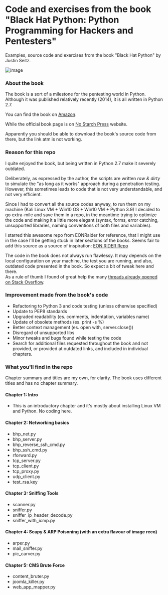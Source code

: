 # Code and exercises from the book "Black Hat Python: Python Programming for Hackers and Pentesters" 
Examples, source code and exercises from the book "Black Hat Python" by Justin Seitz.

![image](https://user-images.githubusercontent.com/57464184/138901408-984413ab-2648-4dbe-b40c-37ac7b59fc63.png)


### About the book
The book is a sort of a milestone for the pentesting world in Python.<br>
Although it was published relatively recently (2014), it is all written in Python 2.7.<br>

You can find the book on <a href="https://www.amazon.it/Black-Hat-Python-Programming-Pentesters-ebook/dp/B00QL616DW#customerReviews">Amazon</a>. <br>

While the official book page is on <a href="https://nostarch.com/black-hat-python2E#updates">No Starch Press</a> website.<br>

Apparently you should be able to download the book's source code from there, but the link atm is not working.<br>
 
### Reason for this repo
I quite enjoyed the book, but being written in Python 2.7 make it severely outdated.<br>

Deliberately, as expressed by the author, the scripts are written _raw & dirty_ to simulate the "as long as it works" approach during a penetration testing.<br>
However, this sometimes leads to code that is not very understandable, and not very efficient.<br>

Since I had to convert all the source codes anyway, to run them on my machine (Kali Linux VM + Win10 OS + Win10 VM + Python 3.9) I decided to go extra-mile and save them in a repo, in the meantime trying to optimize the code and making it a little more elegant (syntax, forms, error catching, unsupported libraries, naming conventions of both files and variables).

I starred this awesome repo from EONRaider for reference, that I might use in the case I'll be getting stuck in later sections of the books. Seems fair to add this source as a source of inspiration: <a href="https://github.com/EONRaider/blackhat-python3">EON RIDER Repo</a>

The code in the book does not always run flawlessy. It may depends on the local configuration on your machine, the test you are running, and also, outdated code presented in the book. So expect a bit of tweak here and there.<br> As a rule of thumb I found of great help the many <a href="https://stackoverflow.com/search?q=black+hat+python+book">threads already opened on Stack Overflow</a>.

### Improvement made from the book's code
- Refactoring to Python 3 and code testing (unless otherwise specified)
- Update to PEP8 standards
- Upgraded readability (es. comments, indentation, variables name)
- Update of obsolete methods (es. print -s %)
- Better context management (es. open with, server.close()) 
- Disregard of unsupported libs 
- Minor tweaks and bugs found while testing the code 
- Search for additional files requested throughout the book and not provided, or provided at outdated links, and included in individual chapters.

### What you'll find in the repo
Chapter summary and titles are my own, for clarity. The book uses different titles and has no chapter summary.

#### Chapter 1: Intro
- This is an introductory chapter and it's mostly about installing Linux VM and Python. No coding here.

#### Chapter 2: Networking basics
- bhp_net.py
- bhp_server.py
- bhp_reverse_ssh_cmd.py
- bhp_ssh_cmd.py
- rforward.py
- tcp_server.py
- tcp_client.py
- tcp_proxy.py
- udp_client.py
- test_rsa.key

#### Chapter 3: Sniffing Tools
- scanner.py
- sniffer.py
- sniffer_ip_header_decode.py
- sniffer_with_icmp.py

#### Chapter 4: Scapy & ARP Poisoning (with an extra flavour of image reco)
- arper.py
- mail_sniffer.py
- pic_carver.py

#### Chapter 5: CMS Brute Force
- content_bruter.py
- joomla_killer.py
- web_app_mapper.py


